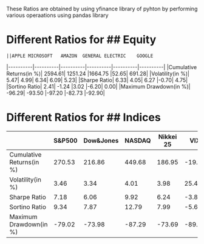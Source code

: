 These Ratios are obtained by using yfinance library of pyhton by performing various operaations using pandas library

# Different Ratios for ## Equity
	||APPLE	MICROSOFT	AMAZON	GENERAL ELECTRIC	GOOGLE
  |----------|----------|----------|----------|----------|----------|
|Cumulative Returns(in %)|	2594.61|	1251.24	|1664.75	|52.65|	691.28|
|Volatility(in %)|	5.47|	4.99|	6.34|	6.09|	5.23|
|Sharpe Ratio|	6.33|	4.05|	6.27	|-0.70|	4.75|
|Sortino Ratio|	2.41|	-1.24	|3.02	|-6.20|	0.00|
|Maximum Drawdown(in %)|	-96.29|	-93.50	|-97.20	|-82.73	|-92.90|


# Different Ratios for ## Indices

| | S&P500 | Dow&Jones | NASDAQ	 | Nikkei 25|	VIX|
|----------|----------|----------|----------|----------|----------|
| Cumulative Returns(in %)|	270.53	|216.86	|449.68|	186.95|	-19.91|
Volatility(in %)|	3.46|	3.34	|4.01	|3.98	|25.45|
Sharpe Ratio|	7.18|	6.06|	9.92	|6.24|	-3.86|
Sortino Ratio|	9.34|	7.87|	12.79	|7.99|	-5.62|
Maximum Drawdown(in %)|	-79.02|	-73.98|	-87.29|	-73.69|	-89.98|
